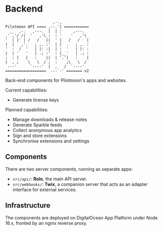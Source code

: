 # Backend

```text
                     ,--,
Pilotmoon API ==== ,--.'| ===========
  __  ,-.   ,---.  |  | :     ,---.
,' ,'/ /|  '   ,'\ :  : '    '   ,'\
'  | |' | /   /   ||  ' |   /   /   |
|  |   ,'.   ; ,. :'  | |  .   ; ,. :
'  :  /  '   | |: :|  | :  '   | |: :
|  | '   '   | .; :'  : |__'   | .; :
;  : |   |   :    ||  | '.'|   :    |
|  , ;    \   \  / ;  :    ;\   \  /
 ---'      `----'  |  ,   /  `----'
==================  ---`-' ======= v2
```

Back-end components for Pilotmoon's apps and websites.

Current capabilities:

- Generate license keys

Planned capabilities:

- Manage downloads & release notes
- Generate Sparkle feeds
- Collect anonymous app analytics
- Sign and store extensions
- Synchronise extensions and settings

## Components

There are two server components, running as separate apps:

- `src/api/`: **Rolo**, the main API server.
- `src/webhooks/`: **Twix**, a companion server that acts as an adapter interface
  for external services.

## Infrastructure

The components are deployed on DigitalOcean App Platform under Node 16.x, fronted by an nginx reverse proxy.
